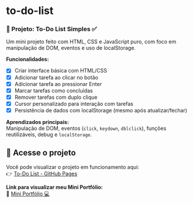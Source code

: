 # to-do-list

### 📌 Projeto: To-Do List Simples ✅

Um mini projeto feito com HTML, CSS e JavaScript puro, com foco em manipulação de DOM, eventos e uso de localStorage.

**Funcionalidades:**
- [x] Criar interface básica com HTML/CSS
- [x] Adicionar tarefa ao clicar no botão
- [x] Adicionar tarefa ao pressionar Enter
- [x] Marcar tarefas como concluídas
- [x] Remover tarefas com duplo clique
- [x] Cursor personalizado para interação com tarefas
- [x] Persistência de dados com localStorage (mesmo após atualizar/fechar)

**Aprendizados principais:**  
Manipulação de DOM, eventos (`click`, `keydown`, `dblclick`), funções reutilizáveis, debug e `localStorage`.

## 🔗 Acesse o projeto

Você pode visualizar o projeto em funcionamento aqui:  
👉 [To-Do List - GitHub Pages](https://thiagogosilva.github.io/to-do-list/)

**Link para visualizar meu Mini Portfólio:**  
🔗 [Mini Portfólio 💻](https://thiagogosilva.github.io/desafio-90dias-dev/)
